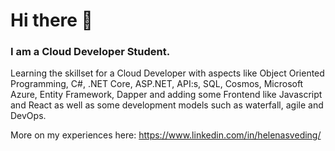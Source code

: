 # Hi there 👋

### I am a Cloud Developer Student.

Learning the skillset for a Cloud Developer with aspects like Object Oriented Programming, C#, .NET Core, ASP.NET, API:s, SQL, Cosmos, Microsoft Azure, Entity Framework, Dapper and adding some Frontend like Javascript and React as well as some development models such as waterfall, agile and DevOps. 

More on my experiences here: https://www.linkedin.com/in/helenasveding/
